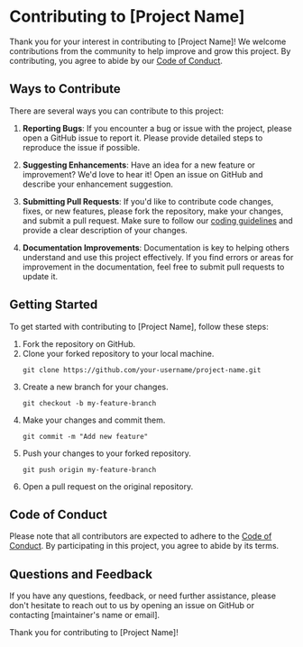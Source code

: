 # Contributing to [Project Name]

Thank you for your interest in contributing to [Project Name]! We welcome contributions from the community to help improve and grow this project. By contributing, you agree to abide by our [Code of Conduct](link-to-code-of-conduct.md).

## Ways to Contribute

There are several ways you can contribute to this project:

1. **Reporting Bugs**: If you encounter a bug or issue with the project, please open a GitHub issue to report it. Please provide detailed steps to reproduce the issue if possible.

2. **Suggesting Enhancements**: Have an idea for a new feature or improvement? We'd love to hear it! Open an issue on GitHub and describe your enhancement suggestion.

3. **Submitting Pull Requests**: If you'd like to contribute code changes, fixes, or new features, please fork the repository, make your changes, and submit a pull request. Make sure to follow our [coding guidelines](CODING_GUIDELINES.md) and provide a clear description of your changes.

4. **Documentation Improvements**: Documentation is key to helping others understand and use this project effectively. If you find errors or areas for improvement in the documentation, feel free to submit pull requests to update it.

## Getting Started

To get started with contributing to [Project Name], follow these steps:

1. Fork the repository on GitHub.
2. Clone your forked repository to your local machine.
   ```
   git clone https://github.com/your-username/project-name.git
   ```
3. Create a new branch for your changes.
   ```
   git checkout -b my-feature-branch
   ```
4. Make your changes and commit them.
   ```
   git commit -m "Add new feature"
   ```
5. Push your changes to your forked repository.
   ```
   git push origin my-feature-branch
   ```
6. Open a pull request on the original repository.

## Code of Conduct

Please note that all contributors are expected to adhere to the [Code of Conduct](CODE_OF_CONDUCT.md). By participating in this project, you agree to abide by its terms.

## Questions and Feedback

If you have any questions, feedback, or need further assistance, please don't hesitate to reach out to us by opening an issue on GitHub or contacting [maintainer's name or email].

Thank you for contributing to [Project Name]!
